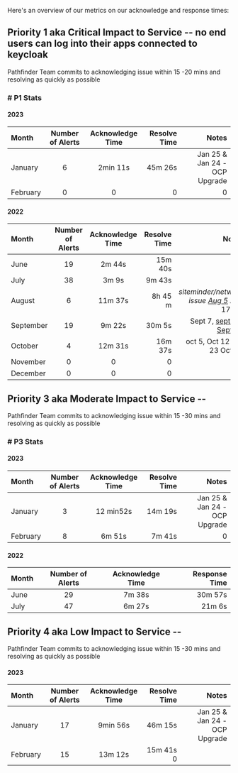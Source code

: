 Here's an overview of our metrics on our acknowledge and response times:

## Priority 1 aka Critical Impact to Service -- no end users can log into their apps connected to keycloak
Pathfinder Team commits to acknowledging issue within 15 -20 mins and resolving as quickly as possible
### # P1 Stats
#### 2023
| Month      | Number of Alerts | Acknowledge Time | Resolve Time    | Notes |
| :---        |     :----:   |   :----:   |          ---: |---: |
| January      |  6 | 2min 11s       | 45m 26s  |  Jan 25 & Jan 24 - OCP Upgrade |
| February      |  0 | 0       | 0| 0  |

#### 2022
| Month      | Number of Alerts | Acknowledge Time | Resolve Time    | Notes |
| :---        |     :----:   |   :----:   |          ---: |---: |
| June      |  19 | 2m 44s       | 15m 40s  |   |
| July   | 38 | 3m 9s        | 9m 43s      |  |
| August   | 6 | 11m 37s        | 8h 45 m  |  _siteminder/network issue [Aug 5](https://chat.developer.gov.bc.ca/channel/sso?msg=FpfxtgJN9BEfMaenC)_  Aug 17 tbd |
| September   | 19 | 9m 22s        | 30m 5s      | Sept 7, [sept 12](https://chat.developer.gov.bc.ca/channel/sso?msg=YpwwatnNGnTRc7q3J), [Sept 25](https://chat.developer.gov.bc.ca/channel/sso?msg=hWAzCD7GMM7Wyy2q7) |
| October | 4 | 12m 31s        | 16m 37s      | oct 5, Oct 12 Oct 23 Oct 27|
| November | 0 | 0       | 0   | 0|
| December| 0 | 0       | 0   | 0|

## Priority 3 aka Moderate Impact to Service --
Pathfinder Team commits to acknowledging issue within 15 -30 mins and resolving as quickly as possible
### # P3 Stats


#### 2023
| Month      | Number of Alerts | Acknowledge Time | Resolve Time    | Notes |
| :---        |     :----:   |   :----:   |          ---: |---: |
| January      |  3 | 12 min52s      | 14m 19s  |  Jan 25 & Jan 24 - OCP Upgrade |
| February      |  8  | 6m 51s      | 7m 41s | 0  |

#### 2022
| Month      | Number of Alerts | Acknowledge Time | Response Time    |
| :---        |     :----:   |   :----:   |          ---: |
| June      |  29 | 7m 38s       | 30m 57s  |
| July   | 47 | 6m 27s       | 21m 6s      |


## Priority 4 aka Low Impact to Service -- 
Pathfinder Team commits to acknowledging issue within 15 -30 mins and resolving as quickly as possible
#### 2023
| Month      | Number of Alerts | Acknowledge Time | Resolve Time    | Notes |
| :---        |     :----:   |   :----:   |          ---: |---: |
| January      |  17 | 9min 56s    | 46m 15s  |  Jan 25 & Jan 24 - OCP Upgrade |
| February      |  15  | 13m 12s       | 15m 41s 0  |





